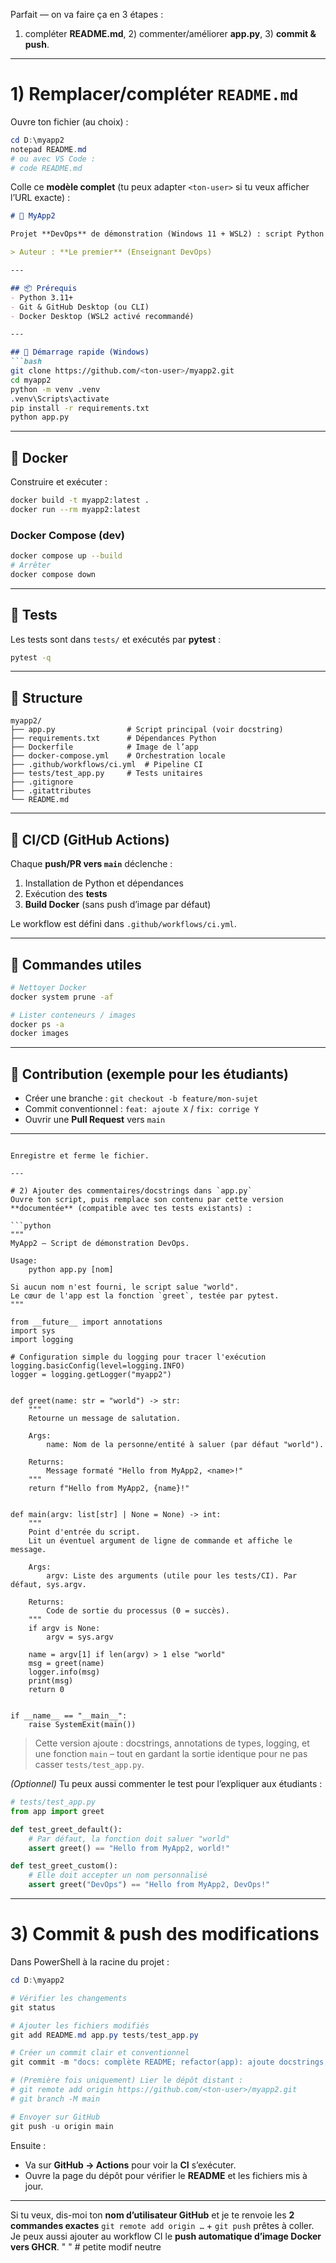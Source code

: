 Parfait — on va faire ça en 3 étapes :

1. compléter **README.md**, 2) commenter/améliorer **app.py**, 3) **commit & push**.

---

# 1) Remplacer/compléter `README.md`

Ouvre ton fichier (au choix) :

```powershell
cd D:\myapp2
notepad README.md
# ou avec VS Code :
# code README.md
```

Colle ce **modèle complet** (tu peux adapter `<ton-user>` si tu veux afficher l’URL exacte) :

````markdown
# 🐍 MyApp2

Projet **DevOps** de démonstration (Windows 11 + WSL2) : script Python conteneurisé avec **Docker**, orchestration locale **Docker Compose**, et **CI GitHub Actions**.

> Auteur : **Le premier** (Enseignant DevOps)

---

## 📦 Prérequis
- Python 3.11+
- Git & GitHub Desktop (ou CLI)
- Docker Desktop (WSL2 activé recommandé)

---

## 🚀 Démarrage rapide (Windows)
```bash
git clone https://github.com/<ton-user>/myapp2.git
cd myapp2
python -m venv .venv
.venv\Scripts\activate
pip install -r requirements.txt
python app.py
````

---

## 🐳 Docker

Construire et exécuter :

```bash
docker build -t myapp2:latest .
docker run --rm myapp2:latest
```

### Docker Compose (dev)

```bash
docker compose up --build
# Arrêter
docker compose down
```

---

## 🧪 Tests

Les tests sont dans `tests/` et exécutés par **pytest** :

```bash
pytest -q
```

---

## 🧱 Structure

```
myapp2/
├── app.py                # Script principal (voir docstring)
├── requirements.txt      # Dépendances Python
├── Dockerfile            # Image de l’app
├── docker-compose.yml    # Orchestration locale
├── .github/workflows/ci.yml  # Pipeline CI
├── tests/test_app.py     # Tests unitaires
├── .gitignore
├── .gitattributes
└── README.md
```

---

## 🔄 CI/CD (GitHub Actions)

Chaque **push/PR vers `main`** déclenche :

1. Installation de Python et dépendances
2. Exécution des **tests**
3. **Build Docker** (sans push d’image par défaut)

Le workflow est défini dans `.github/workflows/ci.yml`.

---

## 🧰 Commandes utiles

```bash
# Nettoyer Docker
docker system prune -af

# Lister conteneurs / images
docker ps -a
docker images
```

---

## 🤝 Contribution (exemple pour les étudiants)

* Créer une branche : `git checkout -b feature/mon-sujet`
* Commit conventionnel : `feat: ajoute X` / `fix: corrige Y`
* Ouvrir une **Pull Request** vers `main`

---

````

Enregistre et ferme le fichier.

---

# 2) Ajouter des commentaires/docstrings dans `app.py`
Ouvre ton script, puis remplace son contenu par cette version **documentée** (compatible avec tes tests existants) :

```python
"""
MyApp2 — Script de démonstration DevOps.

Usage:
    python app.py [nom]

Si aucun nom n'est fourni, le script salue "world".
Le cœur de l'app est la fonction `greet`, testée par pytest.
"""

from __future__ import annotations
import sys
import logging

# Configuration simple du logging pour tracer l'exécution
logging.basicConfig(level=logging.INFO)
logger = logging.getLogger("myapp2")


def greet(name: str = "world") -> str:
    """
    Retourne un message de salutation.

    Args:
        name: Nom de la personne/entité à saluer (par défaut "world").

    Returns:
        Message formaté "Hello from MyApp2, <name>!"
    """
    return f"Hello from MyApp2, {name}!"


def main(argv: list[str] | None = None) -> int:
    """
    Point d'entrée du script.
    Lit un éventuel argument de ligne de commande et affiche le message.

    Args:
        argv: Liste des arguments (utile pour les tests/CI). Par défaut, sys.argv.

    Returns:
        Code de sortie du processus (0 = succès).
    """
    if argv is None:
        argv = sys.argv

    name = argv[1] if len(argv) > 1 else "world"
    msg = greet(name)
    logger.info(msg)
    print(msg)
    return 0


if __name__ == "__main__":
    raise SystemExit(main())
````

> Cette version ajoute : docstrings, annotations de types, logging, et une fonction `main` – tout en gardant la sortie identique pour ne pas casser `tests/test_app.py`.

*(Optionnel)* Tu peux aussi commenter le test pour l’expliquer aux étudiants :

```python
# tests/test_app.py
from app import greet

def test_greet_default():
    # Par défaut, la fonction doit saluer "world"
    assert greet() == "Hello from MyApp2, world!"

def test_greet_custom():
    # Elle doit accepter un nom personnalisé
    assert greet("DevOps") == "Hello from MyApp2, DevOps!"
```

---

# 3) Commit & push des modifications

Dans PowerShell à la racine du projet :

```powershell
cd D:\myapp2

# Vérifier les changements
git status

# Ajouter les fichiers modifiés
git add README.md app.py tests/test_app.py

# Créer un commit clair et conventionnel
git commit -m "docs: complète README; refactor(app): ajoute docstrings, types et logging"

# (Première fois uniquement) Lier le dépôt distant :
# git remote add origin https://github.com/<ton-user>/myapp2.git
# git branch -M main

# Envoyer sur GitHub
git push -u origin main
```

Ensuite :

* Va sur **GitHub → Actions** pour voir la **CI** s’exécuter.
* Ouvre la page du dépôt pour vérifier le **README** et les fichiers mis à jour.

---

Si tu veux, dis-moi ton **nom d’utilisateur GitHub** et je te renvoie les **2 commandes exactes** `git remote add origin …` + `git push` prêtes à coller. Je peux aussi ajouter au workflow CI le **push automatique d’image Docker vers GHCR**.
" "    # petite modif neutre
